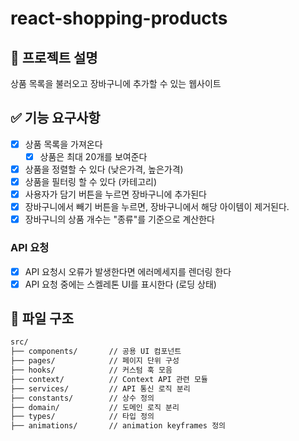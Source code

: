 # react-shopping-products

## 💬 프로젝트 설명

상품 목록을 불러오고 장바구니에 추가할 수 있는 웹사이트

## ✅ 기능 요구사항

- [x] 상품 목록을 가져온다
  - [x] 상품은 최대 20개를 보여준다
- [x] 상품을 정렬할 수 있다 (낮은가격, 높은가격)
- [x] 상품을 필터링 할 수 있다 (카테고리)
- [x] 사용자가 담기 버튼을 누르면 장바구니에 추가된다
- [x] 장바구니에서 빼기 버튼을 누르면, 장바구니에서 해당 아이템이 제거된다.
- [x] 장바구니의 상품 개수는 "종류"를 기준으로 계산한다

### API 요청

- [x] API 요청시 오류가 발생한다면 에러메세지를 렌더링 한다
- [x] API 요청 중에는 스켈레톤 UI를 표시한다 (로딩 상태)

## 📁 파일 구조

```bash
src/
├── components/       // 공용 UI 컴포넌트
├── pages/            // 페이지 단위 구성
├── hooks/            // 커스텀 훅 모음
├── context/          // Context API 관련 모듈
├── services/         // API 통신 로직 분리
├── constants/        // 상수 정의
├── domain/           // 도메인 로직 분리
├── types/            // 타입 정의
├── animations/       // animation keyframes 정의
```

